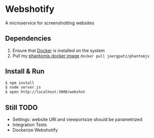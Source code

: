 # Webshotify
A microservice for screenshotting websites

## Dependencies

1. Ensure that [Docker](https://www.docker.com/) is installed on the system
2. Pull my [phantomjs docker image](https://hub.docker.com/r/joergpatz/phantomjs/) `docker pull joergpatz/phantomjs`

## Install & Run

```bash
$ npm install
$ node server.js
$ open http://localhost:3000/webshot
```

## Still TODO

* Settings: website URI and viewportsize should be parametrized
* Integration Tests
* Dockerize Webshotify